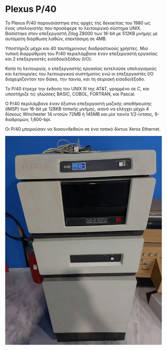 # Plexus P/40

Το Plexus P/40 παρουσιάστηκε στις αρχές της δεκαετίας του 1980 ως ένας υπολογιστής που προσέφερε το λειτουργικό σύστημα UNIX. Βασίστηκε στον επεξεργαστή Zilog Z8000 των 16-bit με 512KB μνήμης με αυτόματη διόρθωση λαθών, επεκτάσιμη σε 4MB.

Υποστήριζε μέχρι και 40 ταυτόχρονους διαδραστικούς χρήστες. Μια τυπική διαρρύθμιση του P/40 περιελάμβανε έναν επεξεργαστή εργασίας και 2 επεξεργαστές εισόδου/εξόδου (I/O).

Κατά τη λειτουργία, ο επεξεργαστής εργασίας εκτελούσε υπολογισμούς και λειτουργίες του λειτουργικού συστήματος ενώ οι επεξεργαστές I/O διαχειρίζονταν τον δίσκο, την ταινία, και τη σειριακή είσοδο/έξοδο.

Το P/40 έτρεχε την έκδοση του UNIX III της AT&T, γραμμένο σε C, και υποστήριζε τις γλώσσες BASIC, COBOL, FORTRAN, και Pascal.

Ο P/40 περιλάμβανε έναν έξυπνο επεξεργαστή μαζικής αποθήκευσης (IMSP) των 16-bit με 128KB τοπικής μνήμης, ικανό να ελέγχει μέχρι 4 δίσκους Winchester 14 ιντσών 72MB ή 145MB και μία ταινία 1/2-ίντσας, 9-διαδρομών, 1,600-bpi.

Οι P/40 μπορούσαν να διασυνδεθούν σε ένα τοπικό δίκτυο Xerox Ethernet.

![Plexus P/40](../assets/images/plexus-p40-a.jpg)
